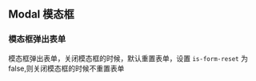 <div class="demo-header">
<p class="overviewicon">
  <span class="wapi-tips-messagebox"/>
</p>

## Modal 模态框

<nova-uxlink widget-name="Modal"></nova-uxlink>
</div>

### 模态框弹出表单

模态框弹出表单，关闭模态框的时候，默认重置表单，设置 `is-form-reset` 为false,则关闭模态框的时候不重置表单

<nova-demo-view link="modal/is-form-reset"></nova-demo-view>

<br>
